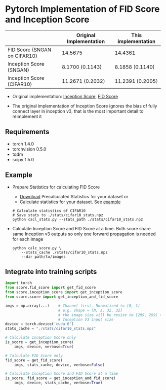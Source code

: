 # Pytorch Implementation of FID Score and Inception Score

|                            |Original Implementation|This implementation|
|----------------------------|-----------------------|-------------------|
|FID Score (SNGAN on CIFAR10)|14.5675                |14.4361            |
|Inception Score (SNGAN)     |8.1700 (0.1143)        |8.1858 (0.1140)    |
|Inception Score (CIFAR10)   |11.2671 (0.2032)       |11.2391 (0.2005)   |

- Original implementation: [Inception Score](https://github.com/openai/improved-gan), [FID Score](https://github.com/bioinf-jku/TTUR)

- The original implementation of Inception Score ignores the bias of fully connect layer in inception v3, that is the most important detail to reimplement it

## Requirements
- torch 1.4.0
- torchvision 0.5.0
- tqdm
- scipy 1.5.0

## Example
- Prepare Statistics for calculating FID Score
    - [Download](https://github.com/bioinf-jku/TTUR#precalculated-statistics-for-fid-calculation) Precalculated Statistics for your dataset or
    - Calculate statistics for your dataset. See [example](./calc_stats.py)
    ```
    # Calculate statistics of CIFAR10
    # Save stats to ./stats/cifar10_stats.npz
    python cacl_stats.py --stats_path ./stats/cifar10_stats.npz
    ```

- Calculate Inception Score and FID Score at a time. Both score share same
Inception v3 outputs so only one forward propagation is needed for each image
    ```
    python calc_score.py \
        --stats_cache ./stats/cifar10_stats.npz
        --dir path/to/images
    ```

## Integrate into training scripts
```python
import torch
from score.fid_score import get_fid_score
from score.inception_score import get_inception_score
from score.score import get_inception_and_fid_score

imgs = np.array(...)    # Channel first, Normalized to [0, 1]
                        # e.g. shape = [N, 3, 32, 32]
                        # the image size will be resize to [299, 299] to match
                        # Inception V3 input size
device = torch.device('cuda:0')
stats_cache = "./stats/cifar10_stats.npz"

# Calculate Inception Score only
is_score = get_inception_score(
    imgs, device, verbose=True)

# Calculate FID Score only
fid_score = get_fid_score(
    imgs, stats_cache, device, verbose=False)

# Calculate Inception Score and FID Score at a time
is_score, fid_score = get_inception_and_fid_score(
    imgs, device, stats_cache, verbose=True)
```